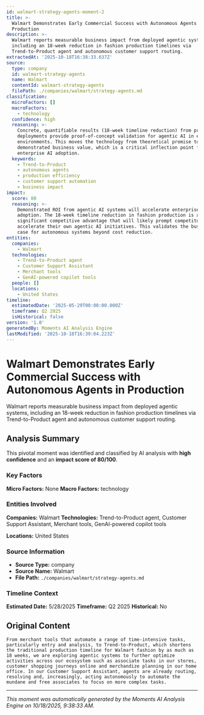 ```yaml
---
id: walmart-strategy-agents-moment-2
title: >-
  Walmart Demonstrates Early Commercial Success with Autonomous Agents in
  Production
description: >-
  Walmart reports measurable business impact from deployed agentic systems,
  including an 18-week reduction in fashion production timelines via
  Trend-to-Product agent and autonomous customer support routing.
extractedAt: '2025-10-18T16:38:33.637Z'
source:
  type: company
  id: walmart-strategy-agents
  name: Walmart
  contentId: walmart-strategy-agents
  filePath: ./companies/walmart/strategy-agents.md
classification:
  microFactors: []
  macroFactors:
    - technology
  confidence: high
  reasoning: >-
    Concrete, quantifiable results (18-week timeline reduction) from production
    deployments provide proof-of-concept validation for agentic AI in enterprise
    environments. This moves the technology from theoretical promise to
    demonstrated business value, which is a critical inflection point for
    enterprise AI adoption.
  keywords:
    - Trend-to-Product
    - autonomous agents
    - production efficiency
    - customer support automation
    - business impact
impact:
  score: 80
  reasoning: >-
    Demonstrated ROI from agentic AI systems will accelerate enterprise
    adoption. The 18-week timeline reduction in fashion production is a
    significant competitive advantage that will likely prompt competitors to
    accelerate their own agentic AI initiatives. This validates the business
    case for autonomous systems beyond cost reduction.
entities:
  companies:
    - Walmart
  technologies:
    - Trend-to-Product agent
    - Customer Support Assistant
    - Merchant tools
    - GenAI-powered copilot tools
  people: []
  locations:
    - United States
timeline:
  estimatedDate: '2025-05-29T00:00:00.000Z'
  timeframe: Q2 2025
  isHistorical: false
version: '1.0'
generatedBy: Moments AI Analysis Engine
lastModified: '2025-10-18T16:39:04.223Z'
---
```

# Walmart Demonstrates Early Commercial Success with Autonomous Agents in Production

Walmart reports measurable business impact from deployed agentic systems, including an 18-week reduction in fashion production timelines via Trend-to-Product agent and autonomous customer support routing.

## Analysis Summary

This pivotal moment was identified and classified by AI analysis with **high confidence** and an **impact score of 80/100**.

### Key Factors

**Micro Factors:** None
**Macro Factors:** technology

### Entities Involved

**Companies:** Walmart
**Technologies:** Trend-to-Product agent, Customer Support Assistant, Merchant tools, GenAI-powered copilot tools

**Locations:** United States

### Source Information

- **Source Type:** company
- **Source Name:** Walmart
- **File Path:** `./companies/walmart/strategy-agents.md`

### Timeline Context

**Estimated Date:** 5/28/2025
**Timeframe:** Q2 2025
**Historical:** No

## Original Content

```
From merchant tools that automate a range of time-intensive tasks, particularly entry and analysis, to Trend-to-Product, which shortens the traditional production timeline for Walmart fashion by as much as 18 weeks, we are exploring agentic systems to further optimize activities across our ecosystem such as associate tasks in our stores, customer shopping journeys online and merchandize planning in our home office. In our Customer Support Assistant, agents are already routing, resolving and, increasingly, acting autonomously to automate the mundane and free associates to focus on more complex tasks.
```

---

*This moment was automatically generated by the Moments AI Analysis Engine on 10/18/2025, 9:38:33 AM.*
